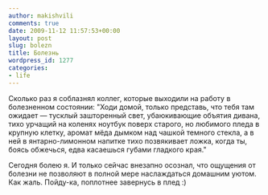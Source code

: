 ```yaml
---
author: makishvili
comments: true
date: 2009-11-12 11:57:53+00:00
layout: post
slug: bolezn
title: Болезнь
wordpress_id: 1277
categories:
- life
---
```


Сколько раз я соблазнял коллег, которые выходили на работу в болезненном состоянии: "Ходи домой, только представь, что тебя там ожидает — тусклый зашторенный свет, убаюкивающие объятия дивана, тихо урчащий на коленях ноутбук поверх старого, но любимого пледа в крупную клетку, аромат мёда дымком над чашкой темного стекла, а в ней в янтарно-лимонном напитке тихо позвякивает ложка, когда ты, боясь обжечься, едва касаешься губами гладкого края."

Сегодня болею я. И только сейчас внезапно осознал, что ощущения от болезни не позволяют в полной мере наслаждаться домашним уютом. Как жаль. Пойду-ка, поплотнее завернусь в плед :)
